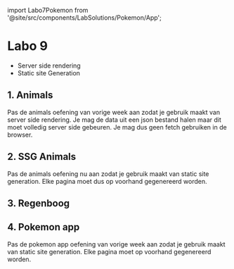 import Labo7Pokemon from '@site/src/components/LabSolutions/Pokemon/App';

# Labo 9

- Server side rendering
- Static site Generation

## 1. Animals 

Pas de animals oefening van vorige week aan zodat je gebruik maakt van server side rendering. Je mag de data uit een json bestand halen maar dit moet volledig server side gebeuren. Je mag dus geen fetch gebruiken in de browser.

## 2. SSG Animals

Pas de animals oefening nu aan zodat je gebruik maakt van static site generation. Elke pagina moet dus op voorhand gegenereerd worden. 

## 3. Regenboog


## 4. Pokemon app

Pas de pokemon app oefening van vorige week aan zodat je gebruik maakt van static site generation. Elke pagina moet op voorhand gegenereerd worden.
